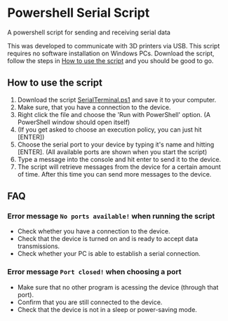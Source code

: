 # Powershell Serial Script
A powershell script for sending and receiving serial data

This was developed to communicate with 3D printers via USB.
This script requires no software installation on Windows PCs. Download the script, follow the steps in [How to use the script](#how-to-use-the-script) and you should be good to go.

## How to use the script
1. Download the script [SerialTerminal.ps1](SerialTerminal.ps1) and save it to your computer.
2. Make sure, that you have a connection to the device.
3. Right click the file and choose the 'Run with PowerShell' option. (A PowerShell window should open itself)
4. (If you get asked to choose an execution policy, you can just hit [ENTER]) 
5. Choose the serial port to your device by typing it's name and hitting [ENTER]. (All available ports are shown when you start the script)
6. Type a message into the console and hit enter to send it to the device.
7. The script will retrieve messages from the device for a certain amount of time. After this time you can send more messages to the device.

## FAQ
### Error message `No ports available!` when running the script
- Check whether you have a connection to the device.
- Check that the device is turned on and is ready to accept data transmissions.
- Check whether your PC is able to establish a serial connection.

### Error message `Port closed!` when choosing a port
- Make sure that no other program is acessing the device (through that port).
- Confirm that you are still connected to the device.
- Check that the device is not in a sleep or power-saving mode.
